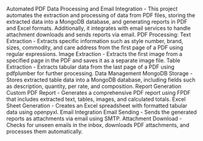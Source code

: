 Automated PDF Data Processing and Email Integration - 
            This project automates the extraction and processing of data from PDF files, storing the extracted data into a MongoDB database, and generating reports in PDF and Excel formats. Additionally, it integrates with email services to handle attachment downloads and sends reports via email.
PDF Processing:
      Text Extraction - Extracts specific information such as style number, brand, sizes, commodity, and care address from the first page of a PDF using regular expressions.
      Image Extraction - Extracts the first image from a specified page in the PDF and saves it as a separate image file.
      Table Extraction - Extracts tabular data from the last page of a PDF using pdfplumber for further processing.
Data Management
        MongoDB Storage -  Stores extracted table data into a MongoDB database, including fields such as description, quantity, per rate, and composition.
Report Generation
        Custom PDF Report - Generates a comprehensive PDF report using FPDF that includes extracted text, tables, images, and calculated totals.
        Excel Sheet Generation - Creates an Excel spreadsheet with formatted tabular data using openpyxl.
Email Integration
        Email Sending -  Sends the generated reports as attachments via email using SMTP.
        Attachment Download - Checks for unseen emails in the inbox, downloads PDF attachments, and processes them automatically.
